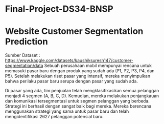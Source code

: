 # Final-Project-DS34-BNSP
# Website Customer Segmentation Prediction

Sumber Dataset : https://www.kaggle.com/datasets/kaushiksuresh147/customer-segmentation/data 
Sebuah perusahaan mobil mempunyai rencana untuk memasuki pasar baru dengan produk yang sudah ada (P1, P2, P3, P4, dan P5). Setelah melakukan riset pasar yang intensif, mereka menyimpulkan bahwa perilaku pasar baru serupa dengan pasar yang sudah ada.

Di pasar yang ada, tim penjualan telah mengklasifikasikan semua pelanggan menjadi 4 segmen (A, B, C, D). Kemudian, mereka melakukan penjangkauan dan komunikasi tersegmentasi untuk segmen pelanggan yang berbeda. Strategi ini berhasil dengan sangat baik bagi mereka. Mereka berencana menggunakan strategi yang sama untuk pasar baru dan telah mengidentifikasi 2627 pelanggan potensial baru.
